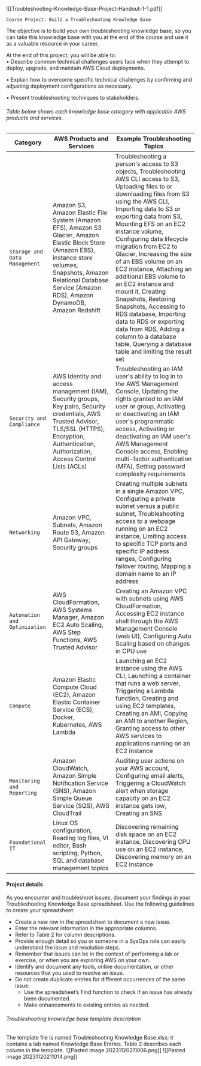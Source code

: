 ![[Troubleshooting-Knowledge-Base-Project-Handout-1-1.pdf]]

`Course Project: Build a Troubleshooting Knowledge Base`

The objective is to build your own troubleshooting knowledge base, so you can take this knowledge base with you at the end of the course and use it as a valuable resource in your career.

At the end of this project, you will be able to:  
• Describe common technical challenges users face when they attempt to deploy, upgrade, and maintain AWS Cloud deployments.

• Explain how to overcome specific technical challenges by confirming and adjusting deployment configurations as necessary.

• Present troubleshooting techniques to stakeholders.



###### Table below shows each knowledge base category with applicable AWS products and services.

| Category                      | AWS Products and Services                                                                                                                                                                                                            | Example Troubleshooting Topics                                                                                                                                                                                                                                                                                                                                                                                                                                                                                                                                                                                                                            |
| ----------------------------- | ------------------------------------------------------------------------------------------------------------------------------------------------------------------------------------------------------------------------------------ | --------------------------------------------------------------------------------------------------------------------------------------------------------------------------------------------------------------------------------------------------------------------------------------------------------------------------------------------------------------------------------------------------------------------------------------------------------------------------------------------------------------------------------------------------------------------------------------------------------------------------------------------------------- |
| `Storage and Data Management` | Amazon S3, Amazon Elastic File System (Amazon EFS), Amazon S3 Glacier, Amazon Elastic Block Store (Amazon EBS), instance store volumes, Snapshots, Amazon Relational Database Service (Amazon RDS), Amazon DynamoDB, Amazon Redshift | Troubleshooting a person's access to S3 objects, Troubleshooting AWS CLI access to S3, Uploading files to or downloading files from S3 using the AWS CLI, Importing data to S3 or exporting data from S3, Mounting EFS on an EC2 instance volume, Configuring data lifecycle migration from EC2 to Glacier, Increasing the size of an EBS volume on an EC2 instance, Attaching an additional EBS volume to an EC2 instance and mount it, Creating Snapshots, Restoring Snapshots, Accessing to RDS database, Importing data to RDS or exporting data from RDS, Adding a column to a database table, Querying a database table and limiting the result set |
| `Security and Compliance`     | AWS Identity and access management (IAM), Security groups, Key pairs, Security credentials, AWS Trusted Advisor, TLS/SSL (HTTPS), Encryption, Authentication, Authorization, Access Control Lists (ACLs)                             | Troubleshooting an IAM user's ability to log in to the AWS Management Console, Updating the rights granted to an IAM user or group, Activating or deactivating an IAM user's programmatic access, Activating or deactivating an IAM user's AWS Management Console access, Enabling multi-factor authentication (MFA), Setting password complexity requirements                                                                                                                                                                                                                                                                                            |
| `Networking`                  | Amazon VPC, Subnets, Amazon Route 53, Amazon API Gateway, Security groups                                                                                                                                                            | Creating multiple subnets in a single Amazon VPC, Configuring a private subnet versus a public subnet, Troubleshooting access to a webpage running on an EC2 instance, Limiting access to specific TCP ports and specific IP address ranges, Configuring failover routing, Mapping a domain name to an IP address                                                                                                                                                                                                                                                                                                                                         |
| `Automation and Optimization` | AWS CloudFormation, AWS Systems Manager, Amazon EC2 Auto Scaling, AWS Step Functions, AWS Trusted Advisor                                                                                                                            | Creating an Amazon VPC with subnets using AWS CloudFormation, Accessing EC2 instance shell through the AWS Management Console (web UI), Configuring Auto Scaling based on changes in CPU use                                                                                                                                                                                                                                                                                                                                                                                                                                                              |
| `Compute`                     | Amazon Elastic Compute Cloud (EC2), Amazon Elastic Container Service (ECS), Docker, Kubernetes, AWS Lambda                                                                                                                           | Launching an EC2 instance using the AWS CLI, Launching a container that runs a web server, Triggering a Lambda function, Creating and using EC2 templates, Creating an AMI, Copying an AMI to another Region, Granting access to other AWS services to applications running on an EC2 instance                                                                                                                                                                                                                                                                                                                                                            |
| `Monitoring and Reporting`    | Amazon CloudWatch, Amazon Simple Notification Service (SNS), Amazon Simple Queue Service (SQS), AWS CloudTrail                                                                                                                       | Auditing user actions on your AWS account, Configuring email alerts, Triggering a CloudWatch alert when storage capacity on an EC2 instance gets low, Creating an SNS                                                                                                                                                                                                                                                                                                                                                                                                                                                                                     |
| `Foundational IT`             | Linux OS configuration, Reading log files, VI editor, Bash scripting, Python, SQL and database management topics                                                                                                                     | Discovering remaining disk space on an EC2 instance, Discovering CPU use on an EC2 instance, Discovering memory on an EC2 instance                                                                                                                                                                                                                                                                                                                                                                                                                                                                                                                                                                                                                                                          |


#### Project details
As you encounter and troubleshoot issues, document your findings in your Troubleshooting Knowledge Base spreadsheet. Use the following guidelines to create your spreadsheet:
- Create a new row in the spreadsheet to document a new issue.
- Enter the relevant information in the appropriate columns.
- Refer to Table 2 for column descriptions.
- Provide enough detail so you or someone in a SysOps role can easily understand the issue and resolution steps.
- Remember that issues can be in the context of performing a lab or exercise, or when you are exploring AWS on your own. 
- Identify and document any tools, online documentation, or other resources that you used to resolve an issue.
- Do not create duplicate entries for different occurrences of the same issue:
	- Use the spreadsheet’s Find function to check if an issue has already been documented.
	- Make enhancements to existing entries as needed.

###### Troubleshooting knowledge base template description
The template file is named Troubleshooting Knowledge Base.xlsx; it contains a tab named Knowledge Base Entries. Table 2 describes each column in the template.
![[Pasted image 20231120211006.png]]
![[Pasted image 20231120211014.png]]
